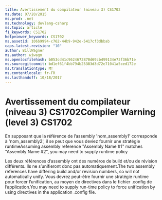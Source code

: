 ```yaml
---
title: Avertissement du compilateur (niveau 3) CS1702
ms.date: 07/20/2015
ms.prod: .net
ms.technology: devlang-csharp
ms.topic: article
f1_keywords: CS1702
helpviewer_keywords: CS1702
ms.assetid: 106b9994-c762-44b9-942e-5417cf3dbbab
caps.latest.revision: "10"
author: BillWagner
ms.author: wiwagn
ms.openlocfilehash: b053cd41c9624672870d69cb499134e73f36b71e
ms.sourcegitcommit: bd1ef61f4bb794b25383d3d72e71041a5ced172e
ms.translationtype: MT
ms.contentlocale: fr-FR
ms.lasthandoff: 10/18/2017
---
```

# <a name="compiler-warning-level-3-cs1702"></a><span data-ttu-id="545b9-102">Avertissement du compilateur (niveau 3) CS1702</span><span class="sxs-lookup"><span data-stu-id="545b9-102">Compiler Warning (level 3) CS1702</span></span>
<span data-ttu-id="545b9-103">En supposant que la référence de l’assembly 'nom_assembly1' corresponde à 'nom_assembly2', il se peut que vous deviez fournir une stratégie runtime</span><span class="sxs-lookup"><span data-stu-id="545b9-103">Assuming assembly reference "Assembly Name #1" matches "Assembly Name #2", you may need to supply runtime policy</span></span>  
  
 <span data-ttu-id="545b9-104">Les deux références d’assembly ont des numéros de build et/ou de révision différents. Ils ne s’unifieront donc pas automatiquement.</span><span class="sxs-lookup"><span data-stu-id="545b9-104">The two assembly references have differing build and/or revision numbers, so will not automatically unify.</span></span> <span data-ttu-id="545b9-105">Vous devrez peut-être fournir une stratégie runtime pour forcer l’unification, au moyen de directives dans le fichier .config de l’application.</span><span class="sxs-lookup"><span data-stu-id="545b9-105">You may need to supply run-time policy to force unification by using directives in the application .config file.</span></span>
